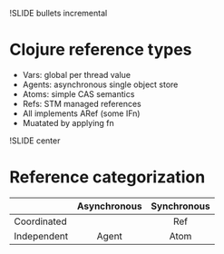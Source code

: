 !SLIDE bullets incremental 
# Clojure reference types

* Vars: global per thread value 
* Agents: asynchronous single object store 
* Atoms: simple CAS semantics
* Refs: STM managed references 
* All implements ARef (some IFn)
* Muatated by applying fn 

!SLIDE center
# Reference categorization 

|             | Asynchronous |  Synchronous |
|:------------|:------------:|:------------:|
| Coordinated |              |     Ref      |
| Independent |   Agent      |    Atom      |


